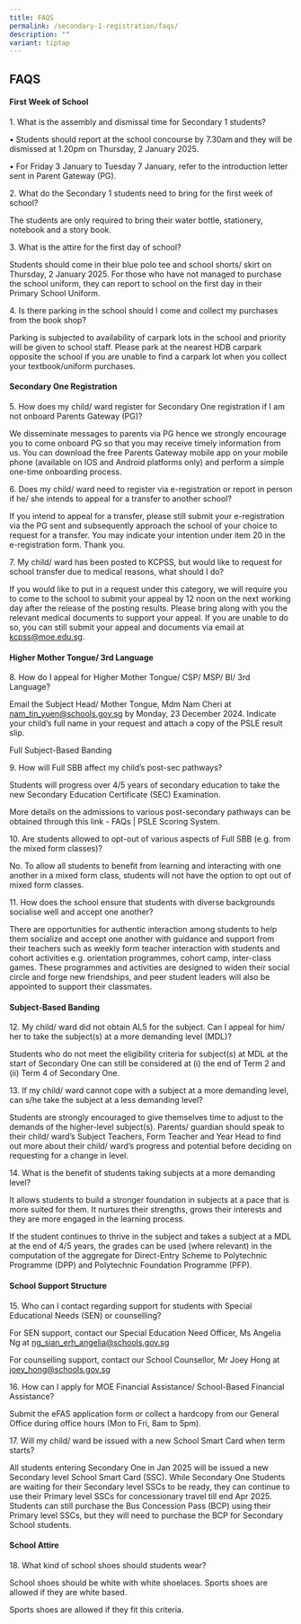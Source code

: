 ```yaml
---
title: FAQS
permalink: /secondary-1-registration/faqs/
description: ""
variant: tiptap
---
```

<h2>FAQS</h2>
<h4>First Week of School</h4>
<p>1. What is the assembly and dismissal time for Secondary 1 students?</p>
<p>• Students should report at the school concourse by 7.30am and they will
be dismissed at 1.20pm on Thursday, 2 January 2025. </p>
<p>• For Friday 3 January to Tuesday 7 January, refer to the introduction
letter sent in Parent Gateway (PG).</p>
<p>2. What do the Secondary 1 students need to bring for the first week of
school?</p>
<p>The students are only required to bring their water bottle, stationery,
notebook and a story book.</p>
<p>3. What is the attire for the first day of school?</p>
<p>Students should come in their blue polo tee and school shorts/ skirt on
Thursday, 2 January 2025. For those who have not managed to purchase the
school uniform, they can report to school on the first day in their Primary
School Uniform.</p>
<p>4. Is there parking in the school should I come and collect my purchases
from the book shop?</p>
<p>Parking is subjected to availability of carpark lots in the school and
priority will be given to school staff. Please park at the nearest HDB
carpark opposite the school if you are unable to find a carpark lot when
you collect your textbook/uniform purchases.</p>
<h4>Secondary One Registration</h4>
<p>5. How does my child/ ward register for Secondary One registration if
I am not onboard Parents Gateway (PG)?</p>
<p>We disseminate messages to parents via PG hence we strongly encourage
you to come onboard PG so that you may receive timely information from
us. You can download the free Parents Gateway mobile app on your mobile
phone (available on IOS and Android platforms only) and perform a simple
one-time onboarding process.</p>
<p>6. Does my child/ ward need to register via e-registration or report in
person if he/ she intends to appeal for a transfer to another school?</p>
<p>If you intend to appeal for a transfer, please still submit your e-registration
via the PG sent and subsequently approach the school of your choice to
request for a transfer. You may indicate your intention under item 20 in
the e-registration form. Thank you.</p>
<p>7. My child/ ward has been posted to KCPSS, but would like to request
for school transfer due to medical reasons, what should I do?</p>
<p>If you would like to put in a request under this category, we will require
you to come to the school to submit your appeal by 12 noon on the next
working day after the release of the posting results. Please bring along
with you the relevant medical documents to support your appeal. If you
are unable to do so, you can still submit your appeal and documents via
email at <a href="mailto:kcpss@moe.edu.sg" rel="noopener noreferrer nofollow" target="_blank">kcpss@moe.edu.sg</a>.</p>
<h4>Higher Mother Tongue/ 3rd Language</h4>
<p>8. How do I appeal for Higher Mother Tongue/ CSP/ MSP/ BI/ 3rd Language?</p>
<p>Email the Subject Head/ Mother Tongue, Mdm Nam Cheri at <a href="mailto:nam_tin_yuen@schools.gov.sg" rel="noopener noreferrer nofollow" target="_blank">nam_tin_yuen@schools.gov.sg</a> by
Monday, 23 December 2024. Indicate your child’s full name in your request
and attach a copy of the PSLE result slip.</p>
<p>Full Subject-Based Banding</p>
<p>9. How will Full SBB affect my child’s post-sec pathways?</p>
<p>Students will progress over 4/5 years of secondary education to take the
new Secondary Education Certificate (SEC) Examination.</p>
<p>More details on the admissions to various post-secondary pathways can
be obtained through this link - FAQs | PSLE Scoring System.</p>
<p>10. Are students allowed to opt-out of various aspects of Full SBB (e.g.
from the mixed form classes)?</p>
<p>No. To allow all students to benefit from learning and interacting with
one another in a mixed form class, students will not have the option to
opt out of mixed form classes.</p>
<p>11. How does the school ensure that students with diverse backgrounds
socialise well and accept one another?</p>
<p>There are opportunities for authentic interaction among students to help
them socialize and accept one another with guidance and support from their
teachers such as weekly form teacher interaction with students and cohort
activities e.g. orientation programmes, cohort camp, inter-class games.
These programmes and activities are designed to widen their social circle
and forge new friendships, and peer student leaders will also be appointed
to support their classmates.</p>
<h4>Subject-Based Banding</h4>
<p>12. My child/ ward did not obtain AL5 for the subject. Can I appeal for
him/ her to take the subject(s) at a more demanding level (MDL)?</p>
<p>Students who do not meet the eligibility criteria for subject(s) at MDL
at the start of Secondary One can still be considered at (i) the end of
Term 2 and (ii) Term 4 of Secondary One.</p>
<p>13. If my child/ ward cannot cope with a subject at a more demanding level,
can s/he take the subject at a less demanding level?</p>
<p>Students are strongly encouraged to give themselves time to adjust to
the demands of the higher-level subject(s). Parents/ guardian should speak
to their child/ ward’s Subject Teachers, Form Teacher and Year Head to
find out more about their child/ ward’s progress and potential before deciding
on requesting for a change in level.</p>
<p>14. What is the benefit of students taking subjects at a more demanding
level?</p>
<p>It allows students to build a stronger foundation in subjects at a pace
that is more suited for them. It nurtures their strengths, grows their
interests and they are more engaged in the learning process.</p>
<p>If the student continues to thrive in the subject and takes a subject
at a MDL at the end of 4/5 years, the grades can be used (where relevant)
in the computation of the aggregate for Direct-Entry Scheme to Polytechnic
Programme (DPP) and Polytechnic Foundation Programme (PFP).</p>
<h4>School Support Structure</h4>
<p>15. Who can I contact regarding support for students with Special Educational
Needs (SEN) or counselling?</p>
<p>For SEN support, contact our Special Education Need Officer, Ms Angelia
Ng at <a href="mailto:ng_sian_erh_angelia@schools.gov.sg" rel="noopener noreferrer nofollow" target="_blank">ng_sian_erh_angelia@schools.gov.sg</a>
</p>
<p>For counselling support, contact our School Counsellor, Mr Joey Hong at
<a href="mailto:joey_hong@schools.gov.sg" rel="noopener noreferrer nofollow" target="_blank">joey_hong@schools.gov.sg</a>
</p>
<p>16. How can I apply for MOE Financial Assistance/ School-Based Financial
Assistance?</p>
<p>Submit the eFAS application form or collect a hardcopy from our General
Office during office hours (Mon to Fri, 8am to 5pm).</p>
<p>17. Will my child/ ward be issued with a new School Smart Card when term
starts?</p>
<p>All students entering Secondary One in Jan 2025 will be issued a new Secondary
level School Smart Card (SSC). While Secondary One Students are waiting
for their Secondary level SSCs to be ready, they can continue to use their
Primary level SSCs for concessionary travel till end Apr 2025. Students
can still purchase the Bus Concession Pass (BCP) using their Primary level
SSCs, but they will need to purchase the BCP for Secondary School students.</p>
<h4>School Attire</h4>
<p>18. What kind of school shoes should students wear?</p>
<p>School shoes should be white with white shoelaces. Sports shoes are allowed
if they are white based.</p>
<p>Sports shoes are allowed if they fit this criteria.</p>